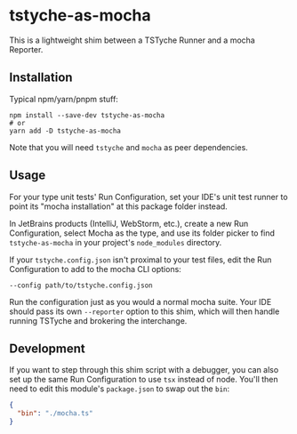 # tstyche-as-mocha

This is a lightweight shim between a TSTyche Runner and a mocha Reporter.

## Installation

Typical npm/yarn/pnpm stuff:

```shell
npm install --save-dev tstyche-as-mocha
# or
yarn add -D tstyche-as-mocha
```

Note that you will need `tstyche` and `mocha` as peer dependencies.

## Usage

For your type unit tests' Run Configuration, set your IDE's unit test runner to point its "mocha installation" at this package folder instead.

In JetBrains products (IntelliJ, WebStorm, etc.), create a new Run Configuration, select Mocha as the type, and use its folder picker to find `tstyche-as-mocha` in your project's `node_modules` directory.

If your `tstyche.config.json` isn't proximal to your test files, edit the Run Configuration to add to the mocha CLI options:

```
--config path/to/tstyche.config.json
```

Run the configuration just as you would a normal mocha suite.
Your IDE should pass its own `--reporter` option to this shim, which will then handle running TSTyche and brokering the interchange.

## Development

If you want to step through this shim script with a debugger, you can also set up the same Run Configuration to use `tsx` instead of node.
You'll then need to edit this module's `package.json` to swap out the `bin`:

```json
{
  "bin": "./mocha.ts"
}
```
